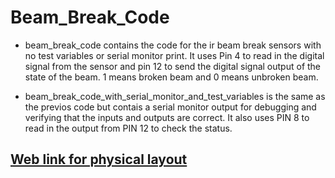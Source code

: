 # Beam_Break_Code

* beam_break_code contains the code for the ir beam break sensors with no test variables or serial monitor print. It uses Pin 4 to read in the digital signal from the sensor and pin 12 to send the digital signal output of the state of the beam. 1 means broken beam and 0 means unbroken beam.

* beam_break_code_with_serial_monitor_and_test_variables is the same as the previos code but contais a serial monitor output for debugging and verifying that the inputs and outputs are correct. It also uses PIN 8 to read in the output from PIN 12 to check the status. 

## [Web link for physical layout](https://learn.adafruit.com/ir-breakbeam-sensors/arduino)
